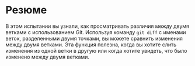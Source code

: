 # Резюме

В этом испытании вы узнали, как просматривать различия между двумя ветками с использованием Git. Используя команду `git diff` с именами веток, разделенными двумя точками, вы можете сравнить изменения между двумя ветками. Эта функция полезна, когда вы хотите слить изменения из одной ветки в другую или когда хотите увидеть, что было изменено между двумя ветками.
